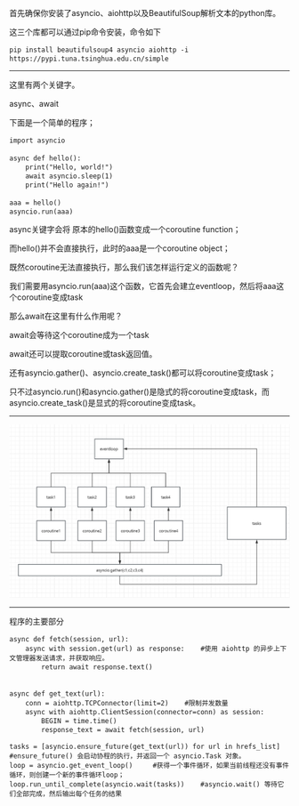 首先确保你安装了asyncio、aiohttp以及BeautifulSoup解析文本的python库。

这三个库都可以通过pip命令安装，命令如下

```
pip install beautifulsoup4 asyncio aiohttp -i https://pypi.tuna.tsinghua.edu.cn/simple
```

------------



这里有两个关键字。

async、await

下面是一个简单的程序；

```
import asyncio

async def hello():
    print("Hello, world!")
    await asyncio.sleep(1)
    print("Hello again!")

aaa = hello()
asyncio.run(aaa)
```

async关键字会将 原本的hello()函数变成一个coroutine function；

而hello()并不会直接执行，此时的aaa是一个coroutine object；

既然coroutine无法直接执行，那么我们该怎样运行定义的函数呢？

我们需要用asyncio.run(aaa)这个函数，它首先会建立eventloop，然后将aaa这个coroutine变成task 

那么await在这里有什么作用呢？

await会等待这个coroutine成为一个task

await还可以提取coroutine或task返回值。

还有asyncio.gather()、asyncio.create_task()都可以将coroutine变成task；

只不过asyncio.run()和asyncio.gather()是隐式的将coroutine变成task，而asyncio.create_task()是显式的将coroutine变成task。

----

![](tasks.png)

--------------



程序的主要部分

```
async def fetch(session, url):
    async with session.get(url) as response:	#使用 aiohttp 的异步上下文管理器发送请求，并获取响应。
        return await response.text()


async def get_text(url):
    conn = aiohttp.TCPConnector(limit=2)	#限制并发数量
    async with aiohttp.ClientSession(connector=conn) as session:
        BEGIN = time.time()
        response_text = await fetch(session, url)
```

```
tasks = [asyncio.ensure_future(get_text(url)) for url in hrefs_list]	#ensure_future() 会启动协程的执行，并返回一个 asyncio.Task 对象。
loop = asyncio.get_event_loop()		#获得一个事件循环，如果当前线程还没有事件循环，则创建一个新的事件循环loop；
loop.run_until_complete(asyncio.wait(tasks))	#asyncio.wait() 等待它们全部完成，然后输出每个任务的结果
```
